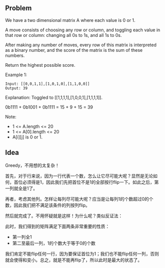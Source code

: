 ## Problem
We have a two dimensional matrix A where each value is 0 or 1.

A move consists of choosing any row or column, and toggling each value in that row or column: changing all 0s to 1s, and all 1s to 0s.

After making any number of moves, every row of this matrix is interpreted as a binary number, and the score of the matrix is the sum of these numbers.

Return the highest possible score.

 

Example 1:
```
Input: [[0,0,1,1],[1,0,1,0],[1,1,0,0]]
Output: 39
```
Explanation:
Toggled to [[1,1,1,1],[1,0,0,1],[1,1,1,1]].

0b1111 + 0b1001 + 0b1111 = 15 + 9 + 15 = 39
 

Note:

* 1 <= A.length <= 20
* 1 <= A[0].length <= 20
* A[i][j] is 0 or 1.

## Idea
Greedy，不用想的太复杂！

首先，对于行来说，因为一行代表一个数，怎么让它尽可能大呢？显然是无论如何，首位必须得是1，因此我们先把首位不是1的全部按行flip一下。如此之后，第一列就全是1了。

再者，考虑其他列。怎样让每列尽可能大呢？应当是让每列1的个数超过0的个数，因此我们把不满足该条件的列按列flip。

然后就完成了。不用怀疑就是这样！为什么呢？类似反证法：

此时，我们得到的矩阵满足下面两条非常重要的性质：
* 第一列全1
* 第二至最后一列，1的个数大于等于0的个数

我们肯定不能flip任何一行，因为要保证首位为1；我们也不能flip任何一列，否则就会使得和变小。总之，就是不能再flip了，所以此时是最大的状态了。

